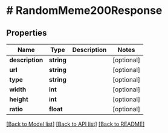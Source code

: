 # # RandomMeme200Response

## Properties

Name | Type | Description | Notes
------------ | ------------- | ------------- | -------------
**description** | **string** |  | [optional]
**url** | **string** |  | [optional]
**type** | **string** |  | [optional]
**width** | **int** |  | [optional]
**height** | **int** |  | [optional]
**ratio** | **float** |  | [optional]

[[Back to Model list]](../../README.md#models) [[Back to API list]](../../README.md#endpoints) [[Back to README]](../../README.md)
